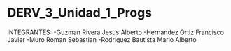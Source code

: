 # DERV_3_Unidad_1_Progs
INTEGRANTES:
-Guzman Rivera Jesus Alberto
-Hernandez Ortiz Francisco Javier
-Muro Roman Sebastian
-Rodriguez Bautista Mario Alberto
